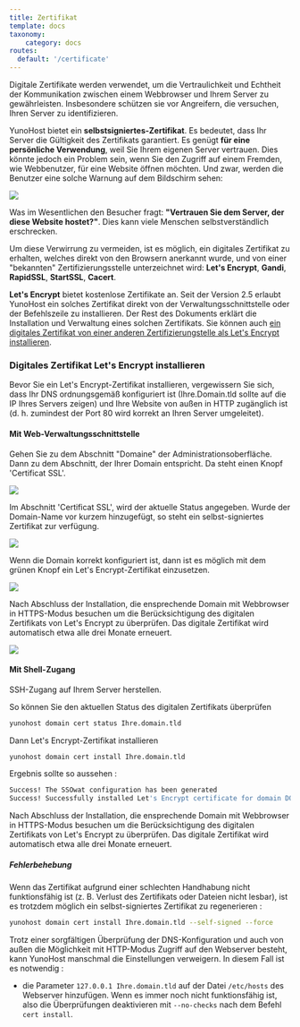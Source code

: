 ```yaml
---
title: Zertifikat
template: docs
taxonomy:
    category: docs
routes:
  default: '/certificate'
---
```


Digitale Zertifikate werden verwendet, um die Vertraulichkeit und Echtheit der Kommunikation zwischen einem Webbrowser und Ihrem Server zu gewährleisten. Insbesondere schützen sie vor Angreifern, die versuchen, Ihren Server zu identifizieren.

YunoHost bietet ein **selbstsigniertes-Zertifikat**. Es bedeutet, dass Ihr Server die Gültigkeit des Zertifikats garantiert. Es genügt **für eine persönliche Verwendung**, weil Sie Ihrem eigenen Server vertrauen. Dies könnte jedoch ein Problem sein, wenn Sie den Zugriff auf einem Fremden, wie Webbenutzer, für eine Website öffnen möchten.
Und zwar, werden die Benutzer eine solche Warnung auf dem Bildschirm sehen:

![](image://postinstall_error_de.png)

Was im Wesentlichen den Besucher fragt: **"Vertrauen Sie dem Server, der diese Website hostet?"**.
Dies kann viele Menschen selbstverständlich erschrecken.

Um diese Verwirrung zu vermeiden, ist es möglich, ein digitales Zertifikat zu erhalten, welches direkt von den Browsern anerkannt wurde, und von einer "bekannten" Zertifizierungsstelle unterzeichnet wird: **Let's Encrypt**, **Gandi**, **RapidSSL**, **StartSSL**, **Cacert**.

**Let's Encrypt** bietet kostenlose Zertifikate an. Seit der Version 2.5 erlaubt YunoHost ein solches Zertifikat direkt von der Verwaltungsschnittstelle oder der Befehlszeile zu installieren. Der Rest des Dokuments erklärt die Installation und Verwaltung eines solchen Zertifikats. Sie können auch [ein digitales Zertifikat von einer anderen Zertifizierungstelle als Let's Encrypt installieren](/certificate_custom).

### Digitales Zertifikat Let's Encrypt installieren

Bevor Sie ein Let's Encrypt-Zertifikat installieren, vergewissern Sie sich, dass Ihr DNS ordnungsgemäß konfiguriert ist (Ihre.Domain.tld sollte auf die IP Ihres Servers zeigen) und Ihre Website von außen in HTTP zugänglich ist (d. h. zumindest der Port 80 wird korrekt an Ihren Server umgeleitet).

#### Mit Web-Verwaltungsschnittstelle

Gehen Sie zu dem Abschnitt "Domaine" der Administrationsoberfläche. Dann
zu dem Abschnitt, der Ihrer Domain entspricht. Da steht einen Knopf 'Certificat SSL'.

![](image://domain-certificate-button.png)

Im Abschnitt 'Certificat SSL', wird der aktuelle Status angegeben.
Wurde der Domain-Name vor kurzem hinzugefügt, so steht ein selbst-signiertes Zertifikat zur verfügung.

![](image://certificate-before-LE.png)

Wenn die Domain korrekt konfiguriert ist, dann ist es möglich
mit dem grünen Knopf ein Let's Encrypt-Zertifikat einzusetzen.

![](image://certificate-after-LE.png)

Nach Abschluss der Installation, die ensprechende Domain mit Webbrowser
in HTTPS-Modus besuchen um die Berücksichtigung des digitalen Zertifikats
von Let's Encrypt zu überprüfen. Das digitale Zertifikat wird automatisch etwa alle drei Monate erneuert.

![](image://certificate-signed-by-LE.png)

#### Mit Shell-Zugang

SSH-Zugang auf Ihrem Server herstellen.

So können Sie den aktuellen Status des digitalen Zertifikats überprüfen

```bash
yunohost domain cert status Ihre.domain.tld
```

Dann Let's Encrypt-Zertifikat installieren

```bash
yunohost domain cert install Ihre.domain.tld
```

Ergebnis sollte so aussehen :

```bash
Success! The SSOwat configuration has been generated
Success! Successfully installed Let's Encrypt certificate for domain DOMAIN.TLD!
```

Nach Abschluss der Installation, die ensprechende Domain mit Webbrowser
in HTTPS-Modus besuchen um die Berücksichtigung des digitalen Zertifikats
von Let's Encrypt zu überprüfen. Das digitale Zertifikat wird automatisch etwa alle drei Monate erneuert.

##### Fehlerbehebung

Wenn das Zertifikat aufgrund einer schlechten Handhabung nicht funktionsfähig ist
(z. B. Verlust des Zertifikats oder Dateien nicht lesbar), ist es trotzdem möglich
ein selbst-signiertes Zertifikat zu regenerieren :

```bash
yunohost domain cert install Ihre.domain.tld --self-signed --force
```

Trotz einer sorgfältigen Überprüfung der DNS-Konfiguration und auch von außen
die Möglichkeit mit HTTP-Modus Zugriff auf den Webserver besteht, kann YunoHost
manschmal die Einstellungen verweigern. In diesem Fall ist es notwendig :

- die Parameter `127.0.0.1 Ihre.domain.tld` auf der Datei `/etc/hosts` des Webserver hinzufügen.
Wenn es immer noch nicht funktionsfähig ist, also die Überprüfungen deaktivieren mit `--no-checks` nach dem Befehl `cert install`.
